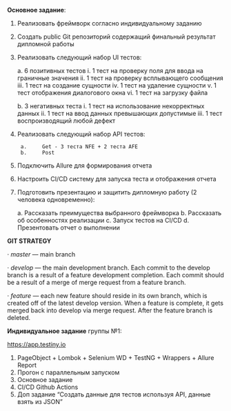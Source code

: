 **Основное задание**:
1. 	Реализовать фреймворк согласно индивидуальному заданию
2. 	Создать public Git репозиторий содержащий финальный результат дипломной работы
3. 	Реализовать следующий набор UI тестов:


      a. 	6 позитивных тестов
      i. 	1 тест на проверку поля для ввода на граничные значения
      ii. 	1 тест на проверку всплывающего сообщения
      iii. 	1 тест на создание сущности
      iv. 	1 тест на удаление сущности
      v. 	1 тест отображения диалогового окна
      vi. 	1 тест на загрузку файла

      b. 	3 негативных теста
      i. 	1 тест на использование некорректных данных
      ii. 	1 тест на ввод данных превышающих допустимые
      iii. 	1 тест воспроизводящий любой дефект

4. 	Реализовать следующий набор API тестов:


         a. 	Get - 3 теста NFE + 2 теста AFE
         b. 	Post
5. 	Подключить Allure для формирования отчета
6. 	Настроить CI/CD систему для запуска теста и отображения отчета
7. 	Подготовить презентацию и защитить дипломную работу (2 человека одновременно):


      a. 	Рассказать преимущества выбранного фреймворка
      b. 	Рассказать об особенностях реализации
      c. 	Запуск тестов на CI/CD
      d. 	Презентовать отчет о выполнении


**GIT STRATEGY**

·      _master_ — main branch

·      _develop_ — the main development branch. Each commit to the develop branch is a result of a feature development completion. Each commit should be a result of a merge of merge request from a feature branch.

·      _feature_ — each new feature should reside in its own branch, which is created off of the latest develop version. When a feature is complete, it gets merged back into develop via merge request. After the feature branch is deleted.

**Индивидуальное задание** группы №1:

https://app.testiny.io

1. PageObject + Lombok + Selenium WD + TestNG + Wrappers + Allure Report
2. Прогон c параллельным запуском
3. Основное задание
4. CI/CD Github Actions
5. Доп задание “Создать данные для тестов используя API, данные взять из JSON”
